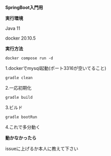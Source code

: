 **SpringBoot入門用**

**実行環境**

Java 11

docker 20.10.5

**実行方法**
```
docker compose run -d
```
1.dockerでmysql起動(ポート3316が空いてること)
```
gradle clean
```
2.一応初期化

```
gradle build
```
3.ビルド

```
gradle bootRun
```
4.これで多分動く

**動かなかったら**

issueに上げるか本人に教えて下さい
